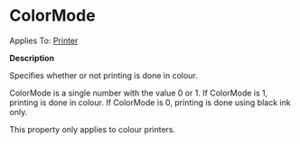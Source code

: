 




<h1 class="heading"><span class="name">ColorMode</span></h1>

Applies To: [Printer](./printer.md)


**Description**


Specifies whether or not printing is done in colour.


ColorMode is a single number with the value 0 or 1. If ColorMode is 1, printing is done in colour. If ColorMode is 0, printing is done using black ink only.


This property only applies to colour printers.



